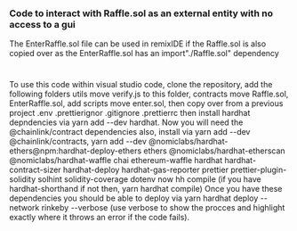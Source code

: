 ### Code to interact with Raffle.sol as an external entity with no access to a gui

The EnterRaffle.sol file can be used in remixIDE if the Raffle.sol is also copied over as the EnterRaffle.sol has an import"./Raffle.sol" dependency
#
To use this code within visual studio code, clone the repository, add the following folders utils move verify.js to this folder, contracts move Raffle.sol, EnterRaffle.sol, add scripts move enter.sol, then copy over from a previous project .env .prettierignor .gitignore .prettierrc   then install hardhat depndencies via yarn add --dev hardhat.
Now you will need the @chainlink/contract dependencies also, install via yarn add --dev @chainlink/contracts, yarn add --dev @nomiclabs/hardhat-ethers@npm:hardhat-deploy-ethers ethers @nomiclabs/hardhat-etherscan @nomiclabs/hardhat-waffle chai ethereum-waffle hardhat hardhat-contract-sizer hardhat-deploy hardhat-gas-reporter prettier prettier-plugin-solidity solhint solidity-coverage dotenv
now hh compile (if you have hardhat-shorthand if not then, yarn hardhat compile)
Once you have these dependencies you should be able to deploy via yarn hardhat deploy --network rinkeby --verbose (use verbose to show the procces and highlight exactly where it throws an error if the code fails).
